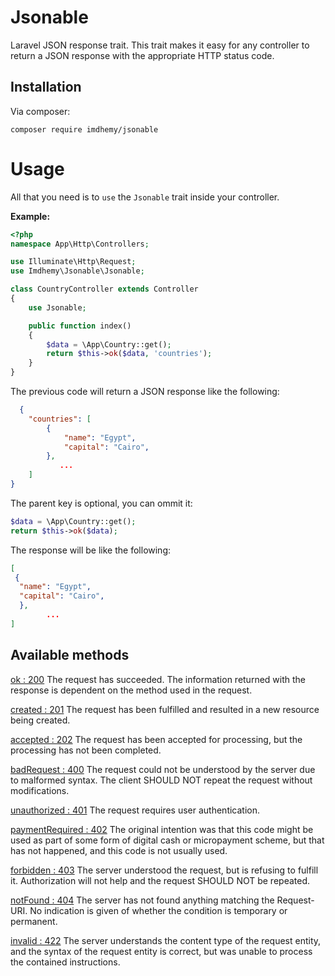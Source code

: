 
# Jsonable
Laravel JSON response trait. This trait makes it easy for any controller to return a JSON response with the appropriate HTTP status code.

## Installation
Via composer:

```
composer require imdhemy/jsonable
```

# Usage
All that you need is to `use` the `Jsonable` trait inside your controller.

**Example:**

```php
<?php
namespace App\Http\Controllers;

use Illuminate\Http\Request;
use Imdhemy\Jsonable\Jsonable;

class CountryController extends Controller
{
    use Jsonable;

    public function index()
    {
        $data = \App\Country::get();
        return $this->ok($data, 'countries');
    }
}
```

  The previous code will return a JSON response like the following:

```json
  {
    "countries": [
        {
            "name": "Egypt",
            "capital": "Cairo",
        },
           ...
    ]
}
```

The parent key is optional, you can ommit it:

```php
$data = \App\Country::get();
return $this->ok($data);
```
The response will be like the following:

```json
[
 {
  "name": "Egypt",
  "capital": "Cairo",
  },
        ...
]
```

## Available methods

[ok : 200](#ok)
The request has succeeded. The information returned with the response is dependent on the method used in the request.

[created : 201](#created)
The request has been fulfilled and resulted in a new resource being created.

[accepted : 202](#accepted)
The request has been accepted for processing, but the processing has not been completed.

[badRequest : 400](#bad-request)
The request could not be understood by the server due to malformed syntax. The client SHOULD NOT repeat the request without modifications.

 [unauthorized : 401](#unauthorized)
The request requires user authentication.

[paymentRequired : 402](#)
The original intention was that this code might be used as part of some form of digital cash or micropayment scheme, but that has not happened, and this code is not usually used.

[forbidden : 403](#forbidden)
The server understood the request, but is refusing to fulfill it. Authorization will not help and the request SHOULD NOT be repeated.

[notFound : 404](#not-found)
The server has not found anything matching the Request-URI. No indication is given of whether the condition is temporary or permanent.

 [invalid : 422](#invalid)
The server understands the content type of the request entity, and the syntax of the request entity is correct, but was unable to process the contained instructions.
